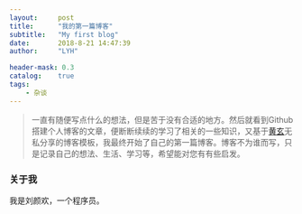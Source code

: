 ```yaml
---
layout:     post
title:      "我的第一篇博客"
subtitle:   "My first blog"
date:       2018-8-21 14:47:39
author:     "LYH"

header-mask: 0.3
catalog:    true
tags:
    - 杂谈
---
```


> 一直有随便写点什么的想法，但是苦于没有合适的地方。然后就看到Github搭建个人博客的文章，便断断续续的学习了相关的一些知识，又基于[黄玄](https://huangxuan.me "黄玄的博客")无私分享的博客模板，我最终开始了自己的第一篇博客。博客不为谁而写，只是记录自己的想法、生活、学习等，希望能对您有有些启发。  

### 关于我

我是刘颜欢，一个程序员。